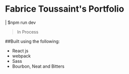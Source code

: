 # Fabrice Toussaint's Portfolio
| $npm run dev


> In Process

##Built using the following:

* React js
* webpack
* Sass
* Bourbon, Neat and Bitters

